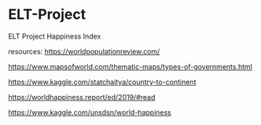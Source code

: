 # ELT-Project
ELT Project Happiness Index

resources: 
https://worldpopulationreview.com/

https://www.mapsofworld.com/thematic-maps/types-of-governments.html

https://www.kaggle.com/statchaitya/country-to-continent

https://worldhappiness.report/ed/2019/#read

https://www.kaggle.com/unsdsn/world-happiness